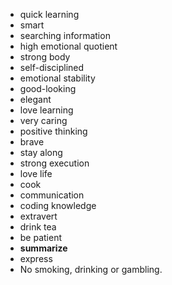 *  quick learning
*  smart
*  searching information
*  high emotional quotient 
*  strong body
*  self-disciplined
*  emotional stability
*  good-looking
*  elegant
*  love learning
*  very caring
*  positive thinking
*  brave
*  stay along
*  strong execution
*  love life
*  cook
* communication
* coding knowledge
* extravert
* drink tea
* be patient
* **summarize**
* express
* No smoking, drinking or gambling.